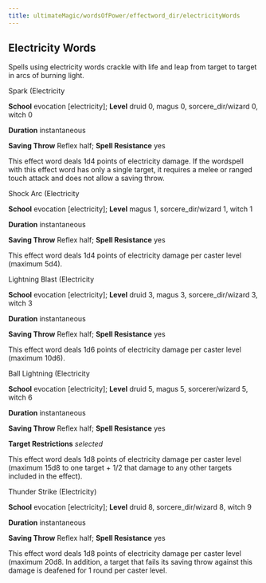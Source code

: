 ```yaml
---
title: ultimateMagic/wordsOfPower/effectword_dir/electricityWords
---
```

## Electricity Words

Spells using electricity words crackle with life and leap from target to target in arcs of burning light.

Spark (Electricity

**School** evocation [electricity]; **Level** druid 0, magus 0, sorcere_dir/wizard 0, witch 0

**Duration** instantaneous

**Saving Throw** Reflex half; **Spell Resistance** yes

This effect word deals 1d4 points of electricity damage. If the wordspell with this effect word has only a single target, it requires a melee or ranged touch attack and does not allow a saving throw.

Shock Arc (Electricity

**School** evocation [electricity]; **Level** magus 1, sorcere_dir/wizard 1, witch 1

**Duration** instantaneous

**Saving Throw** Reflex half; **Spell Resistance** yes

This effect word deals 1d4 points of electricity damage per caster level (maximum 5d4).

Lightning Blast (Electricity

**School** evocation [electricity]; **Level** druid 3, magus 3, sorcere_dir/wizard 3, witch 3

**Duration** instantaneous

**Saving Throw** Reflex half; **Spell Resistance** yes

This effect word deals 1d6 points of electricity damage per caster level (maximum 10d6).

Ball Lightning (Electricity

**School** evocation [electricity]; **Level** druid 5, magus 5, sorcerer/wizard 5, witch 6

**Duration** instantaneous

**Saving Throw** Reflex half; **Spell Resistance** yes

**Target Restrictions** _selected_

This effect word deals 1d8 points of electricity damage per caster level (maximum 15d8 to one target + 1/2 that damage to any other targets included in the effect).

Thunder Strike (Electricity)

**School** evocation [electricity]; **Level** druid 8, sorcere_dir/wizard 8, witch 9

**Duration** instantaneous

**Saving Throw** Reflex half; **Spell Resistance** yes

This effect word deals 1d8 points of electricity damage per caster level (maximum 20d8. In addition, a target that fails its saving throw against this damage is deafened for 1 round per caster level.

